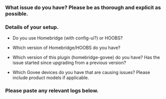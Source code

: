 <!-- PLEASE READ BEFORE POSTING A NEW ISSUE
 → If you are giving feedback or requesting a new feature then feel free to ignore this template.
 → If you are experiencing an issue with the plugin then please use this template as well as you can.
 → Things that may seem unimportant to you are often helpful in finding the cause of the issue.
-->

### What issue do you have? Please be as thorough and explicit as possible.

### Details of your setup.
* Do you use Homebridge (with config-ui?) or HOOBS?

* Which version of Homebridge/HOOBS do you have?

* Which version of this plugin (homebridge-govee) do you have? Has the issue started since upgrading from a previous version?

* Which Govee devices do you have that are causing issues? Please include product models if applicable.

### Please paste any relevant logs below.
<!-- ABOUT LOGS
  → More thorough logging can be seen by enabling 'Debug Logging' in
   ...in the plugin settings.
  → If you are posting an error then it is helpful for me to also see
   ...the previous few lines as this can show the cause of the error.
  → Please enter the logs between the two ``` lines below so that
   ...the logs are formatted in a way which is easier to read.
-->

```

```
